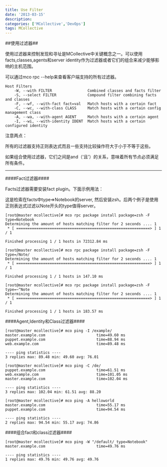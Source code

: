 ```yaml
---
title: Use Filter
date: '2013-03-15'
description:
categories: ['MCollective','DevOps']
tags: MCollective
---
```

##使用过滤器##

使用过滤器来控制发现和寻址是MCollective中关键概念之一。可以使用facts,classes,agents和server identity作为过滤器或者它们的组合来减少能够影响的主机范围。

可以通过mco rpc --help来查看客户端支持的所有过滤器。

    Host Filters
        -W, --with FILTER                Combined classes and facts filter
        -S, --select FILTER              Compound filter combining facts and classes
        -F, --wf, --with-fact fact=val   Match hosts with a certain fact
        -C, --wc, --with-class CLASS     Match hosts with a certain config management class
        -A, --wa, --with-agent AGENT     Match hosts with a certain agent
        -I, --wi, --with-identity IDENT  Match hosts with a certain configured identity
    
注意两点：

所有的过滤器支持正则表达式而且一些支持比较操作符大于小于不等于这些。

如果组合使用过滤器，它们之间是and（‘且’）的关系，意味着所有节点必须满足所有条件。

***

####Fact过滤器####

Facts过滤器需要安装fact plugin。下面示例用法：

这是检索在facts中type=>Notebook的server, 然后安装zsh。后两个例子是使用正则表达式过滤以Note开头的type值得server。

    [root@master mcollective]# mco rpc package install package=zsh -F type=Notebook
    Determining the amount of hosts matching filter for 2 seconds .... 1
     * [ ============================================================> ] 1 / 1

    Finished processing 1 / 1 hosts in 72312.84 ms

    [root@master mcollective]# mco rpc package install package=zsh -F type=/Note/
    Determining the amount of hosts matching filter for 2 seconds .... 1
     * [ ============================================================> ] 1 / 1

    Finished processing 1 / 1 hosts in 147.10 ms

    [root@master mcollective]# mco rpc package install package=zsh -F type=~^Note
    Determining the amount of hosts matching filter for 2 seconds .... 1
     * [ ============================================================> ] 1 / 1

    Finished processing 1 / 1 hosts in 183.57 ms

####Agent,Identity和Class过滤器####

    [root@master mcollective]# mco ping -I /example/
    master.example.com                       time=49.60 ms
    puppet.example.com                       time=88.94 ms
    web.example.com                          time=89.48 ms

    ---- ping statistics ----
    3 replies max: 89.48 min: 49.60 avg: 76.01

    [root@master mcollective]# mco ping -C /de/
    puppet.example.com                       time=61.51 ms
    web.example.com                          time=101.05 ms
    master.example.com                       time=102.04 ms

    ---- ping statistics ----
    3 replies max: 102.04 min: 61.51 avg: 88.20

    [root@master mcollective]# mco ping -A helloworld
    master.example.com                       time=55.17 ms
    puppet.example.com                       time=94.54 ms

    ---- ping statistics ----
    2 replies max: 94.54 min: 55.17 avg: 74.86
    
####组合fact和class过滤器####

    [root@master mcollective]# mco ping -W "/default/ type=Notebook"
    master.example.com                       time=49.76 ms

    ---- ping statistics ----
    1 replies max: 49.76 min: 49.76 avg: 49.76

